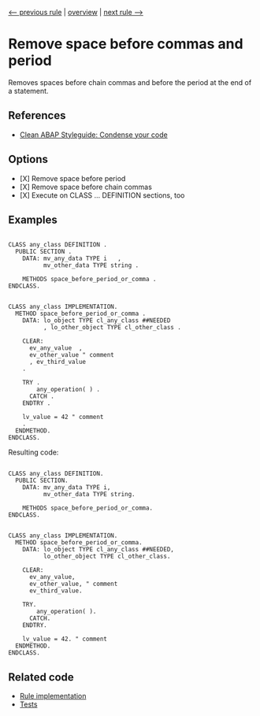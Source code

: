 [<-- previous rule](ClosingBracketsPositionRule.md) | [overview](../rules.md) | [next rule -->](SpaceAroundCommentSignRule.md)

# Remove space before commas and period

Removes spaces before chain commas and before the period at the end of a statement.

## References

* [Clean ABAP Styleguide: Condense your code](https://github.com/SAP/styleguides/blob/main/clean-abap/CleanABAP.md#condense-your-code)

## Options

* \[X\] Remove space before period
* \[X\] Remove space before chain commas
* \[X\] Execute on CLASS ... DEFINITION sections, too

## Examples


```ABAP

CLASS any_class DEFINITION .
  PUBLIC SECTION .
    DATA: mv_any_data TYPE i   ,
          mv_other_data TYPE string . 

    METHODS space_before_period_or_comma .
ENDCLASS.


CLASS any_class IMPLEMENTATION.
  METHOD space_before_period_or_comma .
    DATA: lo_object TYPE cl_any_class ##NEEDED
          , lo_other_object TYPE cl_other_class .

    CLEAR:
      ev_any_value  ,
      ev_other_value " comment
      , ev_third_value
    .

    TRY .
        any_operation( ) .
      CATCH .
    ENDTRY .

    lv_value = 42 " comment
    .
  ENDMETHOD.
ENDCLASS.
```

Resulting code:

```ABAP

CLASS any_class DEFINITION.
  PUBLIC SECTION.
    DATA: mv_any_data TYPE i,
          mv_other_data TYPE string.

    METHODS space_before_period_or_comma.
ENDCLASS.


CLASS any_class IMPLEMENTATION.
  METHOD space_before_period_or_comma.
    DATA: lo_object TYPE cl_any_class ##NEEDED,
          lo_other_object TYPE cl_other_class.

    CLEAR:
      ev_any_value,
      ev_other_value, " comment
      ev_third_value.

    TRY.
        any_operation( ).
      CATCH.
    ENDTRY.

    lv_value = 42. " comment
  ENDMETHOD.
ENDCLASS.
```

## Related code

* [Rule implementation](../../com.sap.adt.abapcleaner/src/com/sap/adt/abapcleaner/rules/spaces/SpaceBeforePeriodRule.java)
* [Tests](../../test/com.sap.adt.abapcleaner.test/src/com/sap/adt/abapcleaner/rules/spaces/SpaceBeforePeriodTest.java)

